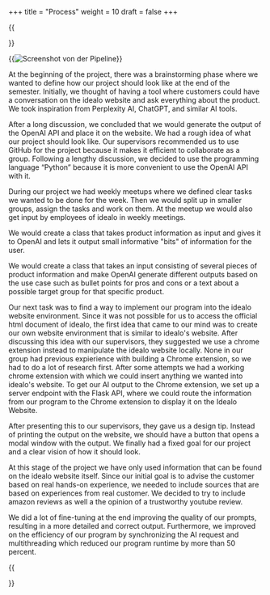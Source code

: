 +++
title = "Process"
weight = 10
draft = false
+++

{{<section title="Process">}}

{{<image src="pipelinen.jpg" alt="Screenshot von der Pipeline" caption="Pipeline of data processing.">}}

At the beginning of the project, there was a brainstorming phase where we wanted to define how our project should look like at the end of the semester. Initially, we thought of having a tool where customers could have a conversation on the idealo website and ask everything about the product. We took inspiration from Perplexity AI, ChatGPT, and similar AI tools. 

After a long discussion, we concluded that we would generate the output of the OpenAI API and place it on the website. We had a rough idea of what our project should look like. Our supervisors recommended us to use GitHub for the project because it makes it efficient to collaborate as a group. Following a lengthy discussion, we decided to use the programming language “Python” because it is more convenient to use the OpenAI API with it. 
 
During our project we had weekly meetups where we defined clear tasks we wanted to be done for the week. Then we would split up in smaller groups, assign the tasks and work on them. At the meetup we would also get input by employees of idealo in weekly meetings. 

We would create a class that takes product information as input and gives it to OpenAI and lets it output small informative "bits" of information for the user.

We would create a class that takes an input consisting of several pieces of product information and make OpenAI generate different outputs based on the use case such as bullet points for pros and cons or a text about a possible target group for that specific product. 

Our next task was to find a way to implement our program into the idealo website environment. Since it was not possible for us to access the official html document of idealo, the first idea that came to our mind was to create our own website environment that is similar to idealo's website. After discussing this idea with our supervisors, they suggested we use a chrome extension instead to manipulate the idealo website locally. None in our group had previous expierience with building a Chrome extension, so we had to do a lot of research first. After some attempts we had a working chrome extension with which we could insert anything we wanted into idealo's website. 
To get our AI output to the Chrome extension, we set up a server endpoint with the Flask API, where we could route the information from our program to the Chrome extension to display it on the Idealo Website. 

After presenting this to our supervisors, they gave us a design tip. Instead of printing the output on the website, we should have a button that opens a modal window with the output. We finally had a fixed goal for our project and a clear vision of how it should look.

At this stage of the project we have only used information that can be found on the idealo website itself. Since our initial goal is to advise the customer based on real hands-on experience, we needed to include sources that are based on experiences from real customer. We decided to try to include amazon reviews as well a the opinion of a trustworthy youtube review. 

We did a lot of fine-tuning at the end improving the quality of our prompts, resulting in a more detailed and correct output. Furthermore, we improved on the efficiency of our program by synchronizing the AI request and multithreading which reduced our program runtime by more than 50 percent.

{{</section>}}
